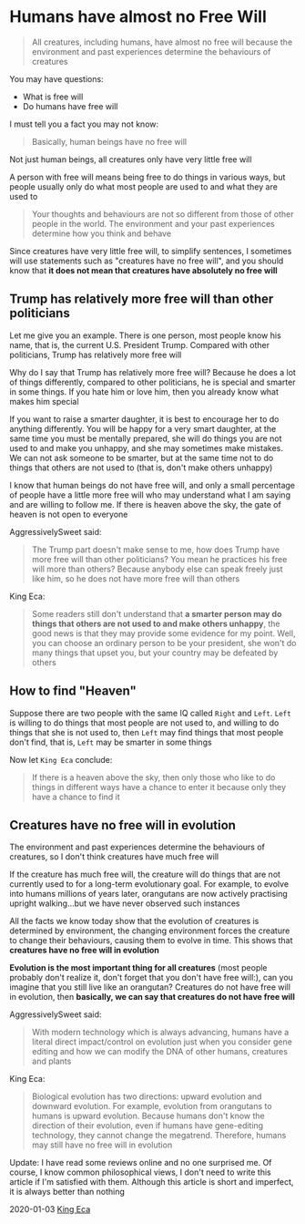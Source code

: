 Humans have almost no Free Will
========

> All creatures, including humans, have almost no free will because the environment and past experiences determine the behaviours of creatures

You may have questions:

- What is free will
- Do humans have free will

I must tell you a fact you may not know:

> Basically, human beings have no free will

Not just human beings, all creatures only have very little free will

A person with free will means being free to do things in various ways, but people usually only do what most people are used to and what they are used to

> Your thoughts and behaviours are not so different from those of other people in the world. The environment and your past experiences determine how you think and behave

Since creatures have very little free will, to simplify sentences, I sometimes will use statements such as "creatures have no free will", and you should know that **it does not mean that creatures have absolutely no free will**

Trump has relatively more free will than other politicians
-------------

Let me give you an example. There is one person, most people know his name, that is, the current U.S. President Trump. Compared with other politicians, Trump has relatively more free will

Why do I say that Trump has relatively more free will? Because he does a lot of things differently, compared to other politicians, he is special and smarter in some things. If you hate him or love him, then you already know what makes him special

If you want to raise a smarter daughter, it is best to encourage her to do anything differently. You will be happy for a very smart daughter, at the same time you must be mentally prepared, she will do things you are not used to and make you unhappy, and she may sometimes make mistakes. We can not ask someone to be smarter, but at the same time not to do things that others are not used to (that is, don't make others unhappy)<!--. If people understand this, Trump supporters will be more-->

<!--Of course, doing anything different is not my goal, my goal is to find better ways to do things...I call it Autonomous evolution of life-->

I know that human beings do not have free will, and only a small percentage of people have a little more free will who may understand what I am saying and are willing to follow me. If there is heaven above the sky, the gate of heaven is not open to everyone

AggressivelySweet said:

> The Trump part doesn't make sense to me, how does Trump have more free will than other politicians? You mean he practices his free will more than others? Because anybody else can speak freely just like him, so he does not have more free will than others

King Eca:

> Some readers still don't understand that **a smarter person may do things that others are not used to and make others unhappy**, the good news is that they may provide some evidence for my point. Well, you can choose an ordinary person to be your president, she won't do many things that upset you, but your country may be defeated by others

How to find "Heaven"
---------

Suppose there are two people with the same IQ called `Right` and `Left`. `Left` is willing to do things that most people are not used to, and willing to do things that she is not used to, then `Left` may find things that most people don't find, that is, `Left` may be smarter in some things

Now let `King Eca` conclude:

> If there is a heaven above the sky, then only those who like to do things in different ways have a chance to enter it because only they have a chance to find it

Creatures have no free will in evolution
-------------

The environment and past experiences determine the behaviours of creatures, so I don't think creatures have much free will

If the creature has much free will, the creature will do things that are not currently used to for a long-term evolutionary goal. For example, to evolve into humans millions of years later, orangutans are now actively practising upright walking...but we have never observed such instances

All the facts we know today show that the evolution of creatures is determined by environment, the changing environment forces the creature to change their behaviours, causing them to evolve in time. This shows that **creatures have no free will in evolution**

**Evolution is the most important thing for all creatures** (most people probably don't realize it, don't forget that you don't have free will:), can you imagine that you still live like an orangutan? Creatures do not have free will in evolution, then **basically, we can say that creatures do not have free will**<!--, simply that **creatures do not have free will**-->

AggressivelySweet said:

> With modern technology which is always advancing, humans have a literal direct impact/control on evolution just when you consider gene editing and how we can modify the DNA of other humans, creatures and plants

King Eca:

> Biological evolution has two directions: upward evolution and downward evolution. For example, evolution from orangutans to humans is upward evolution. Because humans don't know the direction of their evolution, even if humans have gene-editing technology, they cannot change the megatrend. Therefore, humans may still have no free will in evolution

Update: I have read some reviews online and no one surprised me. Of course, I know common philosophical views, I don't need to write this article if I'm satisfied with them. Although this article is short and imperfect, it is always better than nothing

<!--What I want to do is to create a country made up of people with free will, this is heaven on earth-->
<!--
Philosopher: Humans have very little free will because the environment and past experiences determine our behaviour

https://www.reddit.com/r/philosophy/comments/ejc9nj/philosopher_humans_have_very_little_free_will/
https://news.ycombinator.com/item?id=21933206
https://www.reddit.com/r/evolution/comments/eiuszn/basically_humans_have_no_free_will/
https://voat.co/v/religion/3589358

-->

2020-01-03 [King Eca](https://www.easiestsoft.com/stars/a-king-eca/)